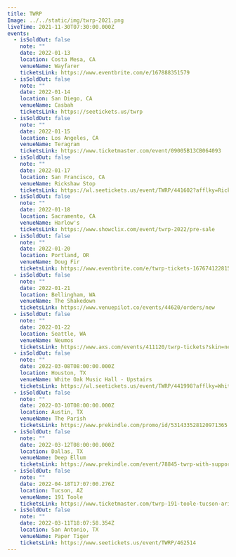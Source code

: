 ```yaml
---
title: TWRP
Image: ../../static/img/twrp-2021.png
liveTime: 2021-11-30T07:30:00.000Z
events:
  - isSoldOut: false
    note: ""
    date: 2022-01-13
    location: Costa Mesa, CA
    venueName: Wayfarer
    ticketsLink: https://www.eventbrite.com/e/167888351579
  - isSoldOut: false
    note: ""
    date: 2022-01-14
    location: San Diego, CA
    venueName: Casbah
    ticketsLink: https://seetickets.us/twrp
  - isSoldOut: false
    note: ""
    date: 2022-01-15
    location: Los Angeles, CA
    venueName: Teragram
    ticketsLink: https://www.ticketmaster.com/event/09005B13CB064093
  - isSoldOut: false
    note: ""
    date: 2022-01-17
    location: San Francisco, CA
    venueName: Rickshaw Stop
    ticketsLink: https://wl.seetickets.us/event/TWRP/441602?afflky=RickshawStop
  - isSoldOut: false
    note: ""
    date: 2022-01-18
    location: Sacramento, CA
    venueName: Harlow's
    ticketsLink: https://www.showclix.com/event/twrp-2022/pre-sale
  - isSoldOut: false
    note: ""
    date: 2022-01-20
    location: Portland, OR
    venueName: Doug Fir
    ticketsLink: https://www.eventbrite.com/e/twrp-tickets-167674122815
  - isSoldOut: false
    note: ""
    date: 2022-01-21
    location: Bellingham, WA
    venueName: The Shakedown
    ticketsLink: https://www.venuepilot.co/events/44620/orders/new
  - isSoldOut: false
    note: ""
    date: 2022-01-22
    location: Seattle, WA
    venueName: Neumos
    ticketsLink: https://www.axs.com/events/411120/twrp-tickets?skin=neumos
  - isSoldOut: false
    note: ""
    date: 2022-03-08T08:00:00.000Z
    location: Houston, TX
    venueName: White Oak Music Hall - Upstairs
    ticketsLink: https://wl.seetickets.us/event/TWRP/441998?afflky=WhiteOakMusicHall
  - isSoldOut: false
    note: ""
    date: 2022-03-10T08:00:00.000Z
    location: Austin, TX
    venueName: The Parish
    ticketsLink: https://www.prekindle.com/promo/id/531433528120971365
  - isSoldOut: false
    note: ""
    date: 2022-03-12T08:00:00.000Z
    location: Dallas, TX
    venueName: Deep Ellum
    ticketsLink: https://www.prekindle.com/event/78845-twrp-with-support-from-rich-aucoin-dallas
  - isSoldOut: false
    note: ""
    date: 2022-04-18T17:07:00.276Z
    location: Tucson, AZ
    venueName: 191 Toole
    ticketsLink: https://www.ticketmaster.com/twrp-191-toole-tucson-arizona-01-11-2022/event/19005B1AF2AD2CD7?camefrom=cfc_toole_220111show&brand=toole
  - isSoldOut: false
    note: ""
    date: 2022-03-11T18:07:58.354Z
    location: San Antonio, TX
    venueName: Paper Tiger
    ticketsLink: https://www.seetickets.us/event/TWRP/462514
---
```

